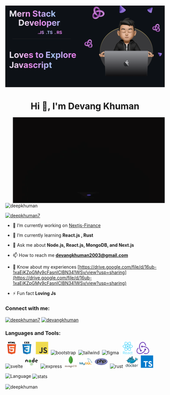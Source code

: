 ![logo](https://github.com/Deepkhuman/deepkhuman/blob/main/banner2.png)

<h1 align="center">Hi 👋, I'm Devang Khuman</h1>


<img align="right" alt="Coding" src="https://github.com/Deepkhuman/deepkhuman/blob/main/giphy.webp">

<p align="left"> <img src="https://komarev.com/ghpvc/?username=deepkhuman&label=Profile%20views&color=0e75b6&style=flat" alt="deepkhuman" /> </p>

<p align="left"> <a href="https://twitter.com/deepkhuman7" target="blank"><img src="https://img.shields.io/twitter/follow/deepkhuman7?logo=twitter&style=for-the-badge" alt="deepkhuman7" /></a> </p>

- 🔭 I’m currently working on [Nextjs-Finance](https://github.com/Deepkhuman/Nextjs-Finance)

- 🌱 I’m currently learning **React.js , Rust**

- 💬 Ask me about **Node.js, React.js, MongoDB, and Next.js**

- 📫 How to reach me **devangkhuman2003@gmail.com**

- 📄 Know about my experiences [https://drive.google.com/file/d/16ub-1xaEjKZpGMy9cFasnlClBN341WSv/view?usp=sharing](https://drive.google.com/file/d/16ub-1xaEjKZpGMy9cFasnlClBN341WSv/view?usp=sharing)

- ⚡ Fun fact **Loving Js**

<h3 align="left">Connect with me:</h3>
<p align="left">
<a href="https://twitter.com/deepkhuman7" target="blank"><img align="center" src="https://raw.githubusercontent.com/rahuldkjain/github-profile-readme-generator/master/src/images/icons/Social/twitter.svg" alt="deepkhuman7" height="30" width="40" /></a>
<a href="https://linkedin.com/in/devangkhuman" target="blank"><img align="center" src="https://raw.githubusercontent.com/rahuldkjain/github-profile-readme-generator/master/src/images/icons/Social/linked-in-alt.svg" alt="devangkhuman" height="30" width="40" /></a>
</p>

<h3 align="left">Languages and Tools:</h3>
<div align="left">
	<div>
		<img
			src="https://raw.githubusercontent.com/devicons/devicon/master/icons/html5/html5-original-wordmark.svg"
			alt="html5"
			width="40"
			height="40"
		/>&nbsp;
		<img
			src="https://raw.githubusercontent.com/devicons/devicon/master/icons/css3/css3-original-wordmark.svg"
			alt="css3"
			width="40"
			height="40"
		/>&nbsp;
		<img
			src="https://raw.githubusercontent.com/devicons/devicon/master/icons/javascript/javascript-original.svg"
			alt="javascript"
			width="40"
			height="40"
		/>&nbsp;
		<img
			src="https://logowik.com/content/uploads/images/bootstrap-new725.logowik.com.webp"
			alt="bootstrap"
			width="40"
			height="35"
		/>&nbsp;
		<img
			src="https://www.vectorlogo.zone/logos/tailwindcss/tailwindcss-icon.svg"
			alt="tailwind"
			width="40"
			height="40"
		/>&nbsp;
		<img
			src="https://www.vectorlogo.zone/logos/figma/figma-icon.svg"
			alt="figma"
			width="40"
			height="40"
		/>&nbsp;
    <img
			src="https://raw.githubusercontent.com/devicons/devicon/master/icons/react/react-original-wordmark.svg"
			alt="react"
			width="40"
			height="40"
		/>&nbsp;
		<img
			src="https://raw.githubusercontent.com/devicons/devicon/master/icons/redux/redux-original.svg"
			alt="redux"
			width="40"
			height="40"
		/>&nbsp;
		<img
			src="https://upload.wikimedia.org/wikipedia/commons/1/1b/Svelte_Logo.svg"
			alt="svelte"
			width="40"
			height="40"
		/>&nbsp;
		<img
			src="https://raw.githubusercontent.com/devicons/devicon/master/icons/nodejs/nodejs-original-wordmark.svg"
			alt="nodejs"
			width="40"
			height="40"
		/>&nbsp;
		<img
			src="https://upload.wikimedia.org/wikipedia/en/thumb/7/7e/Express_Clothing_Logo.SVG/490px-Express_Clothing_Logo.SVG.png?20111009101149"
			alt="express"
			width="40"
			height="40"
		/>&nbsp;
		<img
			src="https://raw.githubusercontent.com/devicons/devicon/master/icons/mongodb/mongodb-original-wordmark.svg"
			title="MongoDB"
			alt="MongoDB"
			width="40"
			height="40"
		/>&nbsp;
		<img
			src="https://raw.githubusercontent.com/devicons/devicon/master/icons/mysql/mysql-original-wordmark.svg"
			alt="mysql"
			width="40"
			height="40"
		/>&nbsp;
		<img
			src="https://raw.githubusercontent.com/devicons/devicon/master/icons/php/php-original.svg"
			alt="php"
			width="40"
			height="40"
		/>&nbsp;
		<img
			src="https://www.techzine.eu/wp-content/uploads/2022/07/Rust_programming_language_black_logo.svg_.jpg"
			alt="rust"
			width="60"
			height="40"
		/>&nbsp;
		<img
			src="https://raw.githubusercontent.com/devicons/devicon/master/icons/docker/docker-original-wordmark.svg"
			alt="docker"
			width="40"
			height="40"
		/>&nbsp;
		<img
			src="https://raw.githubusercontent.com/devicons/devicon/master/icons/typescript/typescript-original.svg"
			alt="typescript"
			width="40"
			height="40"
		/>&nbsp;
	</div>
<p><img align="left" src="https://github-readme-stats.vercel.app/api/top-langs/?username=Deepkhuman&langs_count=8&count_private=false&layout=compact&theme=react&hide_border=true&bg_color=0D1117" alt="Language" /></p>

<p>&nbsp;<img align="center" src="https://github-readme-stats.vercel.app/api?username=Deepkhuman&layout=compact&theme=react&hide_border=true&bg_color=0D1117" alt="stats" /></p>

<p><img align="center" src="https://github-readme-streak-stats.herokuapp.com/?user=deepkhuman&layout=compact&theme=react&hide_border=true&bg_color=0D1117" alt="deepkhuman" /></p>

